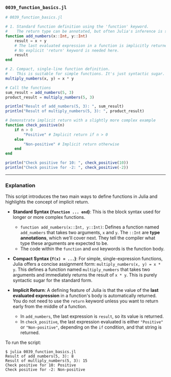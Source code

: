 ### `0039_function_basics.jl`

```julia
# 0039_function_basics.jl

# 1. Standard function definition using the 'function' keyword.
#    The return type can be annotated, but often Julia's inference is sufficient.
function add_numbers(x::Int, y::Int)
    result = x + y
    # The last evaluated expression in a function is implicitly returned.
    # No explicit 'return' keyword is needed here.
    result
end

# 2. Compact, single-line function definition.
#    This is suitable for simple functions. It's just syntactic sugar.
multiply_numbers(x, y) = x * y

# Call the functions
sum_result = add_numbers(5, 3)
product_result = multiply_numbers(5, 3)

println("Result of add_numbers(5, 3): ", sum_result)
println("Result of multiply_numbers(5, 3): ", product_result)

# Demonstrate implicit return with a slightly more complex example
function check_positive(n)
    if n > 0
        "Positive" # Implicit return if n > 0
    else
        "Non-positive" # Implicit return otherwise
    end
end

println("Check positive for 10: ", check_positive(10))
println("Check positive for -2: ", check_positive(-2))
```

-----

### Explanation

This script introduces the two main ways to define functions in Julia and highlights the concept of implicit return.

  * **Standard Syntax (`function ... end`)**: This is the block syntax used for longer or more complex functions.

      * `function add_numbers(x::Int, y::Int)`: Defines a function named `add_numbers` that takes two arguments, `x` and `y`. The `::Int` are **type annotations**, which we'll cover next. They tell the compiler what type these arguments are expected to be.
      * The code within the `function` and `end` keywords is the function body.

  * **Compact Syntax (`f(x) = ...`)**: For simple, single-expression functions, Julia offers a concise assignment form: `multiply_numbers(x, y) = x * y`. This defines a function named `multiply_numbers` that takes two arguments and immediately returns the result of `x * y`. This is purely syntactic sugar for the standard form.

  * **Implicit Return**: A defining feature of Julia is that the value of the **last evaluated expression** in a function's body is automatically returned. You do not need to use the `return` keyword unless you want to return early from the middle of a function.

      * In `add_numbers`, the last expression is `result`, so its value is returned.
      * In `check_positive`, the last expression evaluated is either `"Positive"` or `"Non-positive"`, depending on the `if` condition, and that string is returned.

To run the script:

```shell
$ julia 0039_function_basics.jl
Result of add_numbers(5, 3): 8
Result of multiply_numbers(5, 3): 15
Check positive for 10: Positive
Check positive for -2: Non-positive
```